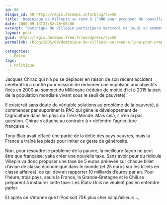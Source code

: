 ```yaml
---
id: 58
disqus_id: 58 http://regis.decamps.info/blog/?p=58
title: 'Dominique de Villepin se rend à l’ONU pour proposer de nouvelles taxes'
date: 2005-09-13T22:52:28+00:00
excerpt: "Dominique de Villepin participera mercredi et jeudi au sommet mondial des Nations unies, qui coïncide avec le 60e anniversaire de l'organisation. "
layout: post
guid: http://regis.decamps.free.fr/wordpress/?p=58
permalink: /blog/2005/09/dominique-de-villepin-se-rend-a-lonu-pour-proposer-de-nouvelles-taxes/

categories:
  - Edito
tags:
  - Politique
---
```

Jacques Chirac qui n’a pu se déplacer en raison de son récent accident cérébral lui a confié pour mission de redonner une impulsion aux objectifs fixés en 2000 au sommet du Millénaire (réduire de moitié d’ici à 2015 la part de la population mondiale vivant sous le seuil de pauvreté).

Il existerait sans doute de véritable solutions au problème de la pauvreté, à commencer par supprimer la PAC qui gêne le développement de l’agriculture dans les pays du Tiers-Monde. Mais cela, il n’en ai pas question. Chirac s’attache au contraire à « défendre l’agriculture française ».

Tony Blair avait effacé une partie de la dette des pays pauvres, mais la France a traîné les pieds pour imiter ce geste de générosité.

Non, pour résoudre le problème de la pauvre, la meilleure façon ne peut être que française: yaka créer une nouvelle taxe. Sans avoir peur du ridicule Villepin va donc proposer une taxe de 5 euros prélevée sur chaque billet d’avion de classe économique dans le monde (et 25 euros sur les billets en classe affaires), ce qui devrait rapporter 10 milliards d’euros par an. Pour l’heure, trois pays, seuls la France, la Grande-Bretagne et le Chili se préparent à instaurer cette taxe. Les États-Unis ne veulent pas en entendre parler.

Et après on s’étonne que l’iPod soit 70€ plus cher ici qu’ailleurs…;
